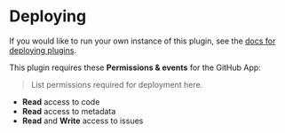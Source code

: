# Deploying

If you would like to run your own instance of this plugin, see the [docs for deploying plugins](https://github.com/probot/probot/blob/master/docs/deployment.md).

This plugin requires these **Permissions & events** for the GitHub App:

> List permissions required for deployment here.

* **Read** access to code
* **Read** access to metadata
* **Read** and **Write** access to issues